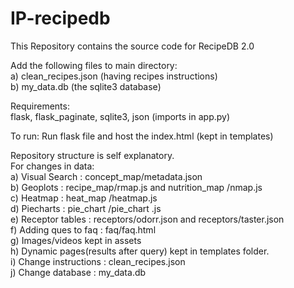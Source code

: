 # IP-recipedb
This Repository contains the source code for RecipeDB 2.0  

Add the following files to main directory:  
 a) clean_recipes.json (having recipes instructions)  
 b) my_data.db (the sqlite3 database)  

Requirements:  
flask, flask_paginate, sqlite3, json (imports in app.py)  

To run: Run flask file and host the index.html (kept in templates)  

Repository structure is self explanatory.  
For changes in data:  
 a) Visual Search : concept_map/metadata.json  
 b) Geoplots : recipe_map/rmap.js and nutrition_map /nmap.js  
 c) Heatmap : heat_map /heatmap.js  
 d) Piecharts :  pie_chart /pie_chart .js  
 e) Receptor tables : receptors/odorr.json and receptors/taster.json  
 f) Adding ques to faq : faq/faq.html  
 g) Images/videos kept in assets  
 h) Dynamic pages(results after query) kept in templates folder.  
 i) Change instructions : clean_recipes.json   
 j) Change database : my_data.db  
